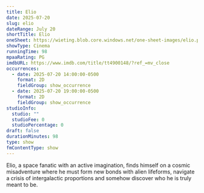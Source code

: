 ```yaml
---
title: Elio
date: 2025-07-20
slug: elio
dateRange: July 20
shortTitle: Elio
oneSheet: https://wieting.blob.core.windows.net/one-sheet-images/elio.png
showType: Cinema
runningTime: 98
mpaaRating: PG
imdbURL: https://www.imdb.com/title/tt4900148/?ref_=mv_close
occurrences:
  - date: 2025-07-20 14:00:00-0500
    format: 2D
    fieldGroup: show_occurrence
  - date: 2025-07-20 19:00:00-0500
    format: 2D
    fieldGroup: show_occurrence
studioInfo:
  studio: ""
  studioFee: 0
  studioPercentage: 0
draft: false
durationMinutes: 98
type: show
fmContentType: show
---
```

Elio, a space fanatic with an active imagination, finds himself on a cosmic misadventure where he must form new bonds with alien lifeforms, navigate a crisis of intergalactic proportions and somehow discover who he is truly meant to be.